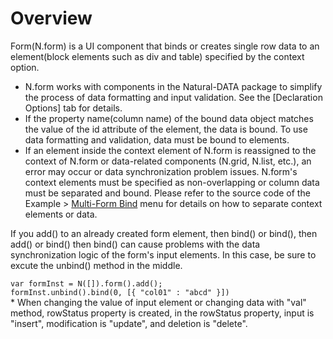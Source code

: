 Overview
===

Form(N.form) is a UI component that binds or creates single row data to an element(block elements such as div and table) specified by the context option.

 * N.form works with components in the Natural-DATA package to simplify the process of data formatting and input validation. See the [Declaration Options] tab for details.
 * If the property name(column name) of the bound data object matches the value of the id attribute of the element, the data is bound. To use data formatting and validation, data must be bound to elements.
 * If an element inside the context element of N.form is reassigned to the context of N.form or data-related components (N.grid, N.list, etc.), an error may occur or data synchronization problem issues. N.form's context elements must be specified as non-overlapping or column data must be separated and bound. Please refer to the source code of the Example > <a href="#ZXhhcDA5MDAlMjQlRUIlQTklODAlRUQlOEIlQjAlMjAlRUQlOEYlQkMlMjAlRUIlQjAlOTQlRUMlOUQlQjglRUIlOTMlOUMkaHRtbCUyRm5hdHVyYWxqcyUyRmV4YXAlMkZleGFwMDkwMC5odG1s">Multi-Form Bind</a> menu for details on how to separate context elements or data.
<div class="alert">If you add() to an already created form element, then bind() or bind(), then add() or bind() then bind() can cause problems with the data synchronization logic of the form's input elements. In this case, be sure to excute the unbind() method in the middle.
<pre style="margin-bottom: 0;"><code>var formInst = N([]).form().add();
formInst.unbind().bind(0, [{ "col01" : "abcd" }])</code></pre>
</div>
 * When changing the value of input element or changing data with "val" method, rowStatus property is created, in the rowStatus property, input is "insert", modification is "update", and deletion is "delete".